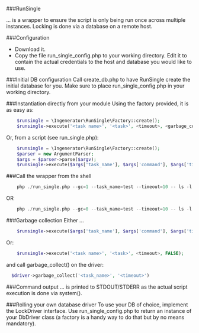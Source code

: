 ###RunSingle

... is a wrapper to ensure the script is only being run once across multiple instances.
Locking is done via a database on a remote host.

###Configuration
  - Download it.
  - Copy the file run_single_config.php to your working directory.
    Edit it to contain the actual credentials to the host and database you would like to use.

###Initial DB configuration
  Call create_db.php to have RunSingle create the initial database for you.
  Make sure to place run_single_config.php in your working directory.

###Instantiation directly from your module
Using the factory provided, it is as easy as:

```php
    $runsingle = \Ingenerator\RunSingle\Factory::create();
    $runsingle->execute('<task name>', '<task>', <timeout>, <garbage_collect>);
```

Or, from a script (see run_single.php):

```php
    $runsingle = \Ingenerator\RunSingle\Factory::create();
    $parser = new ArgumentParser;
    $args = $parser->parse($argv);
    $runsingle->execute($args['task_name'], $args['command'], $args['timeout'], $args['automatic_garbage_collect']);
```

###Call the wrapper from the shell

```php
    php ./run_single.php --gc=1 --task_name=test --timeout=10 -- ls -l
```

OR

```php
    php ./run_single.php --gc=0 --task_name=test --timeout=10 -- ls -l
```

###Garbage collection
Either ...

```php
    $runsingle->execute($args['task_name'], $args['command'], $args['timeout'], TRUE);
```

Or:

```php
    $runsingle->execute('<task name>', '<task>', <timeout>, FALSE);
```

and call garbage_collect() on the driver:
  
```php
  $driver->garbage_collect('<task_name>', '<timeout>')
```

###Command output ...
  is printed to STDOUT/STDERR as the actual script execution is done via system().

###Rolling your own database driver
  To use your DB of choice, implement the LockDriver interface.
  Use run_single_config.php to return an instance of your DbDriver
  class (a factory is a handy way to do that but by no means mandatory).

